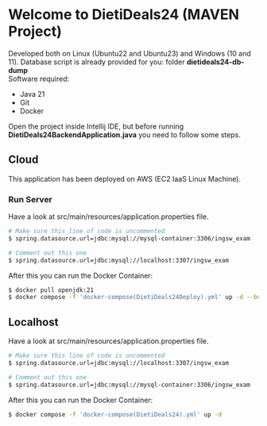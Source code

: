# Welcome to DietiDeals24 (MAVEN Project)

Developed both on Linux (Ubuntu22 and Ubuntu23) and Windows (10 and 11).
Database script is already provided for you: folder __dietideals24-db-dump__ <br />
Software required: <br />
- Java 21
- Git
- Docker

Open the project inside Intellij IDE, but before running __DietiDeals24BackendApplication.java__ you need to follow some steps.

## Cloud

This application has been deployed on AWS (EC2 IaaS Linux Machine). <br />

### Run Server

Have a look at src/main/resources/application.properties file. <br />

```bash
# Make sure this line of code is uncommented
$ spring.datasource.url=jdbc:mysql://mysql-container:3306/ingsw_exam

# Comment out this one 
$ spring.datasource.url=jdbc:mysql://localhost:3307/ingsw_exam
```

After this you can run the Docker Container:

```bash
$ docker pull openjdk:21
$ docker compose -f 'docker-compose(DietiDeals24Deploy).yml' up -d --build
```

## Localhost
Have a look at src/main/resources/application.properties file. <br />

```bash
# Make sure this line of code is uncommented
$ spring.datasource.url=jdbc:mysql://localhost:3307/ingsw_exam

# Comment out this one 
$ spring.datasource.url=jdbc:mysql://mysql-container:3306/ingsw_exam
```

After this you can run the Docker Container:

```bash
$ docker compose -f 'docker-compose(DietiDeals24).yml' up -d
```